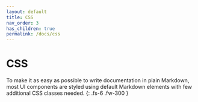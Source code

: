 ```yaml
---
layout: default
title: CSS
nav_order: 3
has_children: true
permalink: /docs/css
---
```


# CSS

To make it as easy as possible to write documentation in plain Markdown, most UI components are styled using default Markdown elements with few additional CSS classes needed.
{: .fs-6 .fw-300 }